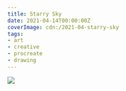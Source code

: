 ```yaml
---
title: Starry Sky
date: 2021-04-14T00:00:00Z
coverImage: cdn:/2021-04-starry-sky
tags:
- art
- creative
- procreate
- drawing
---
```


![](cdn:/2021-04-starry-sky?class=fw)

